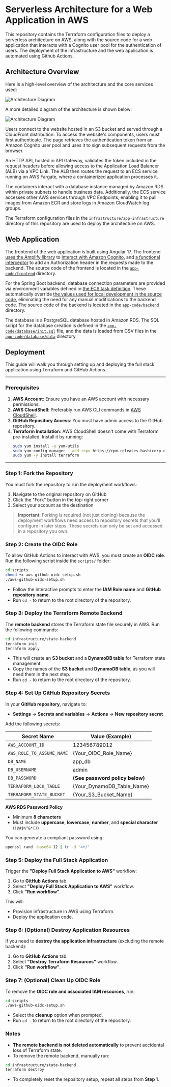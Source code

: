 # Serverless Architecture for a Web Application in AWS
This repository contains the Terraform configuration files to deploy a serverless architecture on AWS, along with the source code for a web application that interacts with a Cognito user pool for the authentication of users. The deployment of the infrastructure and the web application is automated using Github Actions.

## Architecture Overview

Here is a high-level overview of the architecture and the core services used:

![Architecture Diagram](architecture.png)

A more detailed diagram of the architecture is shown below:

![Architecture Diagram](architecture_detailed.jpg)

Users connect to the website hosted in an S3 bucket and served through a CloudFront distribution. To access the website's components, users must first authenticate. The page retrieves the authentication token from an Amazon Cognito user pool and uses it to sign subsequent requests from the browser.

An HTTP API, hosted in API Gateway, validates the token included in the request headers before allowing access to the Application Load Balancer (ALB) via a VPC Link. The ALB then routes the request to an ECS service running on AWS Fargate, where a containerized application processes it.

The containers interact with a database instance managed by Amazon RDS within private subnets to handle business data. Additionally, the ECS service accesses other AWS services through VPC Endpoints, enabling it to pull images from Amazon ECR and store logs in Amazon CloudWatch log groups.

The Terraform configuration files in the `infrastructure/app-infrastructure` directory of this repository are used to deploy the architecture on AWS.

## Web Application

The frontend of the web application is built using Angular 17. The frontend [uses the Amplify library](app-code/frontend/src/app/auth/login/login.component.ts) to [interact with Amazon Cognito](app-code/frontend/src/app/app.config.ts), and [a functional interceptor](app-code/frontend/src/app/interceptors/auth.interceptor.ts) to add an Authorization header in the requests made to the backend. The source code of the frontend is located in the [`app-code/frontend`](app-code/frontend) directory.

For the Spring Boot backend, database connection parameters are provided via environment variables defined in [the ECS task definition](infrastructure/app-infrastructure/ecs.tf). These automatically override [the values used for local development in the source code](app-code/backend/src/main/resources/application.properties), eliminating the need for any manual modifications to the backend code. The source code of the backend is located in the [`app-code/backend`](app-code/backend) directory.

The database is a PostgreSQL database hosted in Amazon RDS. The SQL script for the database creation is defined in the [`app-code/database/init.sql`](app-code/database/init.sql) file, and the data is loaded from CSV files in the [`app-code/database/data`](app-code/database/data) directory.

## Deployment

This guide will walk you through setting up and deploying the full stack application using Terraform and GitHub Actions.

---

### Prerequisites
1. **AWS Account**: Ensure you have an AWS account with necessary permissions.
2. **AWS CloudShell**: Preferably run AWS CLI commands in [AWS CloudShell](https://aws.amazon.com/cloudshell/).
3. **GitHub Repository Access**: You must have admin access to the GitHub repository.
4. **Terraform Installation**: AWS CloudShell doesn't come with Terraform pre-installed. Install it by running:
   ```sh
   sudo yum install -y yum-utils
   sudo yum-config-manager --add-repo https://rpm.releases.hashicorp.com/AmazonLinux/hashicorp.repo
   sudo yum -y install terraform
   ```

---

### Step 1: Fork the Repository

You must fork the repository to run the deployment workflows:
1. Navigate to the original repository on GitHub
2. Click the "Fork" button in the top-right corner
3. Select your account as the destination

> **Important**: Forking is required (not just cloning) because the deployment workflows need access to repository secrets that you'll configure in later steps. These secrets can only be set and accessed in a repository you own.

### Step 2: Create the OIDC Role

To allow GitHub Actions to interact with AWS, you must create an **OIDC role**. Run the following script inside the `scripts/` folder:

```sh
cd scripts
chmod +x aws-github-oidc-setup.sh
./aws-github-oidc-setup.sh
```

* Follow the interactive prompts to enter the **IAM Role name** and **GitHub repository name**.
* Run `cd -` to return to the root directory of the repository.

### Step 3: Deploy the Terraform Remote Backend

The **remote backend** stores the Terraform state file securely in AWS. Run the following commands:

```sh
cd infrastructure/state-backend
terraform init
terraform apply
```

* This will create an **S3 bucket** and a **DynamoDB table** for Terraform state management.
* Copy the names of the **S3 bucket** and **DynamoDB table**, as you will need them in the next step.
* Run `cd -` to return to the root directory of the repository.

### Step 4: Set Up GitHub Repository Secrets

In your **GitHub repository**, navigate to:
* **Settings** → **Secrets and variables** → **Actions** → **New repository secret**

Add the following secrets:

Secret Name | Value (Example)
----------- | --------------
`AWS_ACCOUNT_ID` | 123456789012
`AWS_ROLE_TO_ASSUME_NAME` | {Your_OIDC_Role_Name}
`DB_NAME` | app_db
`DB_USERNAME` | admin
`DB_PASSWORD` | **(See password policy below)**
`TERRAFORM_LOCK_TABLE` | {Your_DynamoDB_Table_Name}
`TERRAFORM_STATE_BUCKET` | {Your_S3_Bucket_Name}

**AWS RDS Password Policy**
* Minimum **8 characters**
* Must include **uppercase**, **lowercase**, **number**, and **special character** (`!@#$%^&*()`)

You can generate a compliant password using:

```sh
openssl rand -base64 12 | tr -d '=+/'
```

### Step 5: Deploy the Full Stack Application

Trigger the **"Deploy Full Stack Application to AWS"** workflow:
1. Go to **GitHub Actions** tab.
2. Select **"Deploy Full Stack Application to AWS"** workflow.
3. Click **"Run workflow"**.

This will:
* Provision infrastructure in AWS using Terraform.
* Deploy the application code.

### Step 6: (Optional) Destroy Application Resources

If you need to **destroy the application infrastructure** (excluding the remote backend):
1. Go to **GitHub Actions** tab.
2. Select **"Destroy Terraform Resources"** workflow.
3. Click **"Run workflow"**.

### Step 7: (Optional) Clean Up OIDC Role

To remove the **OIDC role and associated IAM resources**, run:

```sh
cd scripts
./aws-github-oidc-setup.sh
```

* Select the **cleanup** option when prompted.
* Run `cd -` to return to the root directory of the repository.

### Notes

* **The remote backend is not deleted automatically** to prevent accidental loss of Terraform state.
* To remove the remote backend, manually run:

```sh
cd infrastructure/state-backend
terraform destroy
```

* To completely reset the repository setup, repeat all steps from **Step 1**.
